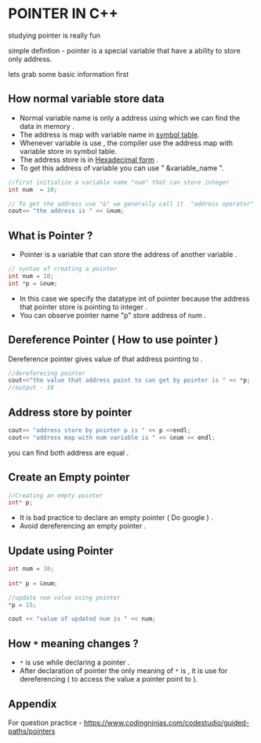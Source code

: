 
# POINTER IN C++

studying pointer is really fun

simple defintion - pointer is a special variable that have a ability to store only address. 

lets grab some basic information first

## How normal variable store data

- Normal variable name is only a address using which we can find the data in memory . 
- The address is map with variable name in [symbol table](https://www.geeksforgeeks.org/symbol-table-compiler/).
- Whenever variable is use , the compiler use the address map with variable store in symbol table.
- The address store is in [Hexadecimal form](https://en.wikipedia.org/wiki/Hexadecimal)  .
- To get this address of variable you can use " &variable_name ".


```c++
//first initialize a variable name "num" that can store integer
int num  = 10;

// To get the address use "&" we generally call it  "address operator" 
cout<< "the address is " << &num;

```

##  What is Pointer ?

- Pointer is a variable that can store the address of another variable .

```c++
// syntax of creating a pointer 
int num = 10;
int *p = &num;
```
- In this case we specify the datatype int of pointer because the address that pointer store is pointing to integer .
- You can observe pointer name "p" store address of num .
## Dereference Pointer ( How to use pointer )

 Dereference pointer gives value of that address pointing to .

```c++
//dereferecing pointer
cout<<"the value that address point to can get by pointer is " << *p;
//output - 10
```

## Address store by pointer


```c++
cout<< "address store by pointer p is " << p <<endl;
cout<< "address map with num variable is " << &num << endl;
```
you can find both address are equal .


## Create an Empty pointer

```c++
//Creating an empty pointer
int* p;
```

- It is bad practice to declare an empty pointer ( Do google ) .
- Avoid dereferencing an empty pointer .


## Update using Pointer

```c++
int num = 10;
    
int* p = &num;

//update num value using pointer
*p = 15;

cout << "value of updated num is " << num;

```


## How `*` meaning changes ?

- `*` is use while declaring a pointer . 
- After declaration of pointer the only meaning of `*` is , it is use for dereferencing ( to access the value a pointer point to ). 















## Appendix

For question practice - https://www.codingninjas.com/codestudio/guided-paths/pointers
